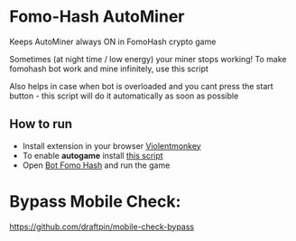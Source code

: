 # Fomo-Hash AutoMiner
Keeps AutoMiner always ON in FomoHash crypto game

Sometimes (at night time / low energy) your miner stops working! To make fomohash bot work and mine infinitely, use this script

Also helps in case when bot is overloaded and you cant press the start button - this script will do it automatically as soon as possible

## How to run
- Install extension in your browser [Violentmonkey](https://chromewebstore.google.com/detail/violentmonkey/jinjaccalgkegednnccohejagnlnfdag?hl=be)
- To enable **autogame** install [this script](https://github.com/draftpin/fomo-hash/raw/main/fomohash-automine.user.js)
- Open [Bot Fomo Hash](https://web.telegram.org/k/#?tgaddr=tg%3A%2F%2Fresolve%3Fdomain%3Dfomohash_bot%26app%3Dstart%26startapp%3Dref_LAIDOCYP) and run the game

# Bypass Mobile Check:
https://github.com/draftpin/mobile-check-bypass
